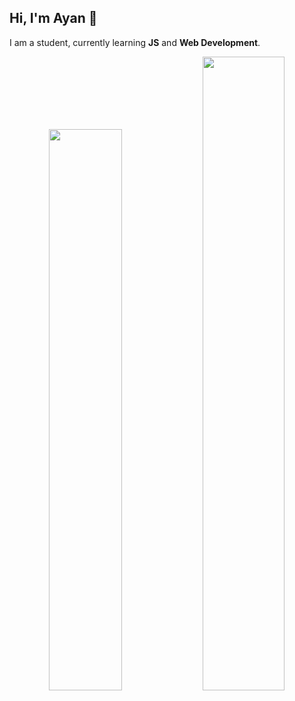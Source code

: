 ## Hi, I'm Ayan 👋

I am a student, currently learning **JS** and **Web Development**.


<p align="center">
  <img width="48%" src="https://github-readme-stats.vercel.app/api?username=a-y-a-n-das&show_icons=true&theme=radical">
  <img width="51%" src="https://github-readme-streak-stats.herokuapp.com/?user=a-y-a-n-das&theme=radical">
</p>





<!--START_SECTION:activity-->






<!--END_SECTION:activity-->

<!--
**a-y-a-n-das/a-y-a-n-das** is a ✨ _special_ ✨ repository because its `README.md` (this file) appears on your GitHub profile.

Heyour .yml file.

re are some ideas to get you started:

- 🔭 I’m currently working on ...
- 🌱 I’m currently learning ...
- 👯 I’m looking to collaborate on ...
- 🤔 I’m looking for help with ...
- 💬 Ask me about ...
- 📫 How to reach me: ...
- 😄 Pronouns: ...
- ⚡ Fun fact: ...
-->
